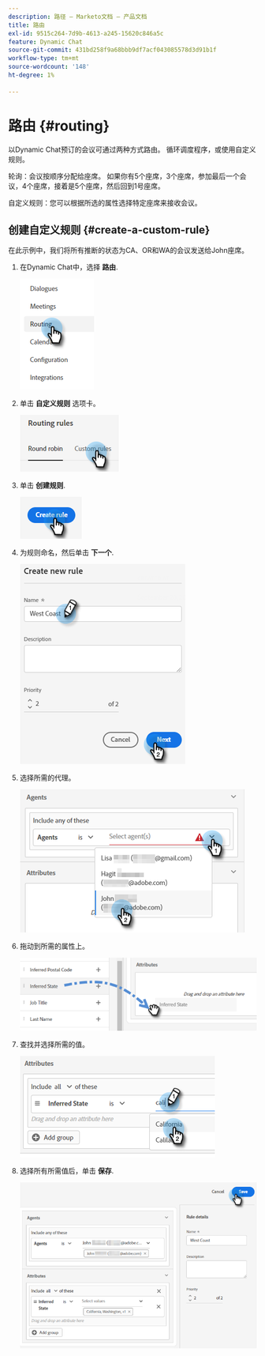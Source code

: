 ```yaml
---
description: 路径 — Marketo文档 — 产品文档
title: 路由
exl-id: 9515c264-7d9b-4613-a245-15620c846a5c
feature: Dynamic Chat
source-git-commit: 431bd258f9a68bbb9df7acf043085578d3d91b1f
workflow-type: tm+mt
source-wordcount: '148'
ht-degree: 1%

---
```


# 路由 {#routing}

以Dynamic Chat预订的会议可通过两种方式路由。 循环调度程序，或使用自定义规则。

轮询：会议按顺序分配给座席。 如果你有5个座席，3个座席，参加最后一个会议，4个座席，接着是5个座席，然后回到1号座席。

自定义规则：您可以根据所选的属性选择特定座席来接收会议。

## 创建自定义规则 {#create-a-custom-rule}

在此示例中，我们将所有推断的状态为CA、OR和WA的会议发送给John座席。

1. 在Dynamic Chat中，选择 **路由**.

   ![](assets/routing-1.png)

1. 单击 **自定义规则** 选项卡。

   ![](assets/routing-2.png)

1. 单击 **创建规则**.

   ![](assets/routing-3.png)

1. 为规则命名，然后单击 **下一个**.

   ![](assets/routing-4.png)

1. 选择所需的代理。

   ![](assets/routing-5.png)

1. 拖动到所需的属性上。

   ![](assets/routing-6.png)

1. 查找并选择所需的值。

   ![](assets/routing-7.png)

1. 选择所有所需值后，单击 **保存**.

   ![](assets/routing-8.png)
